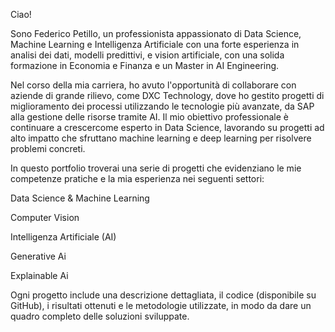 Ciao! 

Sono Federico Petillo, un professionista appassionato di Data Science, Machine Learning e Intelligenza Artificiale con una forte esperienza in analisi dei dati, modelli predittivi, e vision artificiale, con una solida formazione in Economia e Finanza e un Master in AI Engineering.

Nel corso della mia carriera, ho avuto l'opportunità di collaborare con aziende di grande rilievo, come DXC Technology, dove ho gestito progetti di miglioramento dei processi utilizzando le tecnologie più avanzate, da SAP alla gestione delle risorse tramite AI. Il mio obiettivo professionale è continuare a crescercome esperto in Data Science, lavorando su progetti ad alto impatto che sfruttano machine learning e deep learning per risolvere problemi concreti.

In questo portfolio troverai una serie di progetti che evidenziano le mie competenze pratiche e la mia esperienza nei seguenti settori:

Data Science & Machine Learning

Computer Vision

Intelligenza Artificiale (AI)

Generative Ai

Explainable Ai

Ogni progetto include una descrizione dettagliata, il codice (disponibile su GitHub), i risultati ottenuti e le metodologie utilizzate, in modo da dare un quadro completo delle soluzioni sviluppate.
